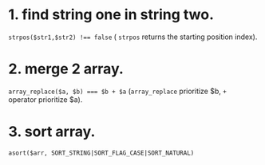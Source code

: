 # 1. find string one in string two.
```strpos($str1,$str2) !== false``` ( ```strpos``` returns the starting position index).
# 2. merge 2 array.
``` array_replace($a, $b) === $b + $a ``` (```array_replace``` prioritize $b, ```+ ``` operator prioritize $a).
# 3. sort array.
```asort($arr, SORT_STRING|SORT_FLAG_CASE|SORT_NATURAL)``` 
